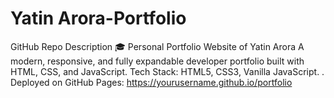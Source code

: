 # Yatin Arora-Portfolio
 GitHub Repo Description 🎓 Personal Portfolio Website of Yatin Arora A modern, responsive, and fully expandable developer portfolio built with HTML, CSS, and JavaScript.   Tech Stack: HTML5, CSS3, Vanilla JavaScript.  . Deployed on GitHub Pages: https://yourusername.github.io/portfolio

